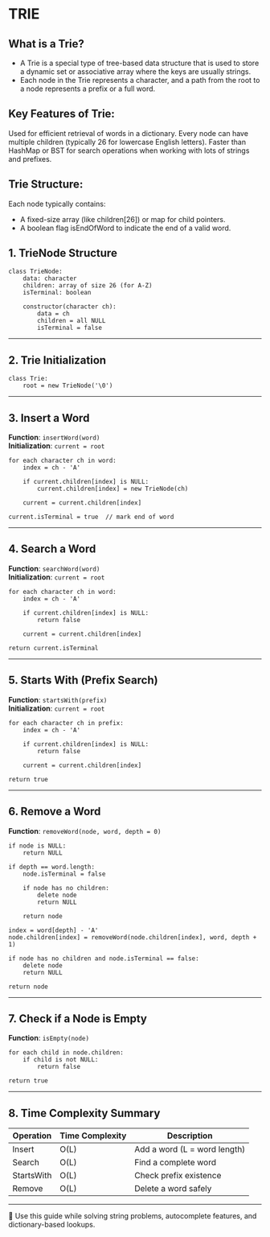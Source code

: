 # TRIE

## What is a Trie?
- A Trie is a special type of tree-based data structure that is used to store a 
dynamic set or associative array where the keys are usually strings.
- Each node in the Trie represents a character, and a path from the root to a node represents a prefix or a full word.

## Key Features of Trie:
Used for efficient retrieval of words in a dictionary.
Every node can have multiple children (typically 26 for lowercase English letters).
Faster than HashMap or BST for search operations when working with lots of strings and prefixes.

## Trie Structure:
Each node typically contains:
- A fixed-size array (like children[26]) or map for child pointers.
- A boolean flag isEndOfWord to indicate the end of a valid word.

## 1. TrieNode Structure

```plaintext
class TrieNode:
    data: character
    children: array of size 26 (for A-Z)
    isTerminal: boolean

    constructor(character ch):
        data = ch
        children = all NULL
        isTerminal = false
```

---

## 2. Trie Initialization

```plaintext
class Trie:
    root = new TrieNode('\0')
```

---

## 3. Insert a Word

**Function**: `insertWord(word)`  
**Initialization**: `current = root`

```plaintext
for each character ch in word:
    index = ch - 'A'

    if current.children[index] is NULL:
        current.children[index] = new TrieNode(ch)

    current = current.children[index]

current.isTerminal = true  // mark end of word
```

---

## 4. Search a Word

**Function**: `searchWord(word)`  
**Initialization**: `current = root`

```plaintext
for each character ch in word:
    index = ch - 'A'

    if current.children[index] is NULL:
        return false

    current = current.children[index]

return current.isTerminal
```

---

## 5. Starts With (Prefix Search)

**Function**: `startsWith(prefix)`  
**Initialization**: `current = root`

```plaintext
for each character ch in prefix:
    index = ch - 'A'

    if current.children[index] is NULL:
        return false

    current = current.children[index]

return true
```

---

## 6. Remove a Word

**Function**: `removeWord(node, word, depth = 0)`

```plaintext
if node is NULL:
    return NULL

if depth == word.length:
    node.isTerminal = false

    if node has no children:
        delete node
        return NULL

    return node

index = word[depth] - 'A'
node.children[index] = removeWord(node.children[index], word, depth + 1)

if node has no children and node.isTerminal == false:
    delete node
    return NULL

return node
```

---

## 7. Check if a Node is Empty

**Function**: `isEmpty(node)`

```plaintext
for each child in node.children:
    if child is not NULL:
        return false

return true
```

---

## 8. Time Complexity Summary

| Operation    | Time Complexity | Description                   |
|--------------|------------------|-------------------------------|
| Insert       | O(L)             | Add a word (L = word length)  |
| Search       | O(L)             | Find a complete word          |
| StartsWith   | O(L)             | Check prefix existence        |
| Remove       | O(L)             | Delete a word safely          |

---

📌 Use this guide while solving string problems, autocomplete features, and dictionary-based lookups.
